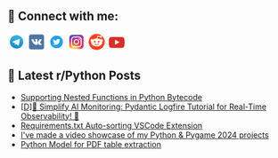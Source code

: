 ## 🔎 Connect with me:
[<img src="https://github.com/bullbesh/bullbesh/blob/main/images/Telegram.png" width="32" height="32" />](https://t.me/bullbesh)
[<img src="https://github.com/bullbesh/bullbesh/blob/main/images/VK.png" width="32" height="32" />](https://vk.com/bullbesh)
[<img src="https://github.com/bullbesh/bullbesh/blob/main/images/Twitter.png" width="32" height="32" />](https://twitter.com/bullbesh1)
[<img src="https://github.com/bullbesh/bullbesh/blob/main/images/Instagram.png" width="32" height="32" />](https://www.instagram.com/bullbesh)
[<img src="https://github.com/bullbesh/bullbesh/blob/main/images/Reddit.png" width="32" height="32" />](https://www.reddit.com/user/bullbesh)
[<img src="https://github.com/bullbesh/bullbesh/blob/main/images/YouTube.png" width="32" height="32" />](https://www.youtube.com/channel/UCtfjRs6uzgq5mfm8S06WTcg)

## 📕 Latest r/Python Posts
<!-- BLOG-POST-LIST:START -->
- [Supporting Nested Functions in Python Bytecode](https://www.reddit.com/r/Python/comments/1hqkqxn/supporting_nested_functions_in_python_bytecode/)
- [[D]🚀 Simplify AI Monitoring: Pydantic Logfire Tutorial for Real-Time Observability! 🌟](https://www.reddit.com/r/Python/comments/1hqhght/d_simplify_ai_monitoring_pydantic_logfire/)
- [Requirements.txt Auto-sorting VSCode Extension](https://www.reddit.com/r/Python/comments/1hqdcza/requirementstxt_autosorting_vscode_extension/)
- [I&#39;ve made a video showcase of my Python &amp; Pygame 2024 projects](https://www.reddit.com/r/Python/comments/1hqc5rx/ive_made_a_video_showcase_of_my_python_pygame/)
- [Python Model for PDF table extraction](https://www.reddit.com/r/Python/comments/1hqbfm5/python_model_for_pdf_table_extraction/)
<!-- BLOG-POST-LIST:END -->
